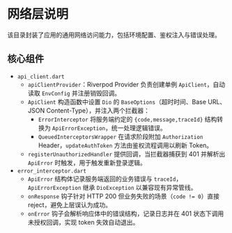 # 网络层说明

该目录封装了应用的通用网络访问能力，包括环境配置、鉴权注入与错误处理。

## 核心组件
- `api_client.dart`
  - `apiClientProvider`：Riverpod Provider 负责创建单例 `ApiClient`，自动读取 `EnvConfig` 并注册销毁回调。
  - `ApiClient` 构造函数中设置 `Dio` 的 `BaseOptions`（超时时间、Base URL、JSON Content-Type），并注入两个拦截器：
    - `ErrorInterceptor` 将服务端约定的 `{code,message,traceId}` 结构转换为 `ApiErrorException`，统一处理逻辑错误。
    - `QueuedInterceptorsWrapper` 在请求阶段附加 `Authorization` Header，`updateAuthToken` 方法由鉴权流程调用以刷新 Token。
  - `registerUnauthorizedHandler` 提供回调，当拦截器捕获到 401 并解析出 `ApiError` 时触发，用于触发重新登录逻辑。
- `error_interceptor.dart`
  - `ApiError` 结构体记录服务端返回的业务错误与 `traceId`，`ApiErrorException` 继承 `DioException` 以兼容现有异常管线。
  - `onResponse` 钩子针对 HTTP 200 但业务失败的场景（`code != 0`）直接 reject，避免上层误认为成功。
  - `onError` 钩子会解析响应体中的错误结构，记录日志并在 401 状态下调用未授权回调，实现 token 失效自动退出。
